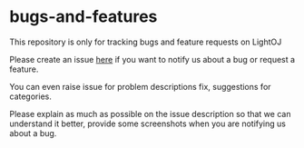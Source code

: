# bugs-and-features
This repository is only for tracking bugs and feature requests on LightOJ

Please create an issue [here](https://github.com/lightoj-dev/bugs-and-features/issues) if you want to notify us about a bug
or request a feature.

You can even raise issue for problem descriptions fix, suggestions for categories.

Please explain as much as possible on the issue description so that we can understand it better, provide some screenshots 
when you are notifying us about a bug.
